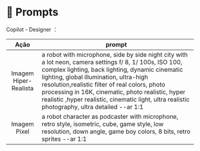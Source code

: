 # 🧠 Prompts

Copilot - Designer ：

| Ação     | prompt |
| :------: | -------|
| Imagem Hiper-Realista   | a robot with microphone, side by side night city with a lot neon, camera settings f/ 8, 1/ 100s, ISO 100, complex lighting, back lighting, dynamic cinematic lighting, global illumination, ultra-high resolution,realistic filter of real colors, photo processing in 16K, cinematic, photo realistic, hyper realistic ,hyper realistic, cinematic light, ultra realistic photography, ultra detailed --ar 1:1 |
| Imagem Pixel | a robot character as podcaster with microphone, retro style, isometric, cube, game style, low resolution, down angle, game boy colors, 8 bits, retro sprites --ar 1:1|
